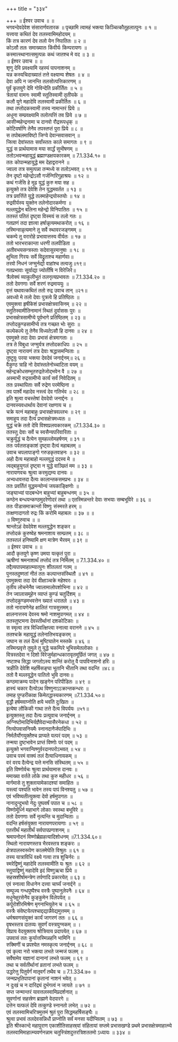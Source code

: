 +++
title = "३३४"

+++
॥ ईश्वर उवाच ॥ ॥  
भगवन्देवदेवेश संसारार्णवतारक ॥ पृच्छामि त्वामहं भक्त्या किञ्चित्कौतूहलात्पुनः ॥ १ ॥  
यत्त्वया कथितं देव तलस्वामिमहोदयम् ॥  
किं तत्र कारणं देव तलो येन निपातितः ॥ २ ॥  
कोऽसौ तलः समाख्यातः किंवीर्यः किम्परायणः ॥  
कस्मात्स्थानात्समुत्पन्नः कथं जातश्च मे वद ॥ ३ ॥  
॥ ईश्वर उवाच ॥ ॥  
शृणु देवि प्रवक्ष्यामि रहस्यं पापनाशनम् ॥  
यन्न कस्यचिदाख्यातं तत्ते वक्ष्याम्य शेषतः ॥ ४ ॥  
देवा अपि न जानन्ति तलसोत्पत्तिकारणम् ॥  
पूर्वं कृतयुगे देवि गोविन्देति प्रकीर्तितः ॥ ५ ॥  
त्रेतायां वामनः स्वामी स्तुतिस्वामी तृतीयके ॥  
कलौ युगे महादेवि तलस्वामी प्रकीर्तितः ॥ ६ ॥  
तथा तप्तोदकस्वामी तस्य नामान्तरं प्रिये ॥  
अधुना सम्प्रवक्ष्यामि तलोत्पत्तिं तव प्रिये ॥ ७ ॥  
आसीन्महेन्द्रनामा च दानवो रौद्ररूपधृक् ॥  
कोटिवर्षाणि तेनैव तपस्तप्तं पुरा प्रिये ॥ ८ ॥  
स तपोबलमाविष्टो जिग्ये देवान्सवासवान् ॥  
जित्वा देवांस्ततः सर्वांस्ततः काले समागतः ॥ ९ ॥  
युद्धं स प्रार्थयामास मया सार्द्धं सुभीषणम् ॥  
ततोऽभवन्महायुद्धं ब्रह्माण्डक्षयकारकम् ॥ 7.1.334.१० ॥  
ततः कोपान्महायुद्धे मम देहाद्वरानने ॥  
ज्वाला तत्र समुत्पन्ना तन्मध्ये स तलोऽभवत् ॥ ११ ॥  
तेन दृष्टो महेन्द्रोऽसौ गर्जन्गिरिगुहाश्रयः ॥ १२ ॥  
कथं गर्जसि हे मूढ युद्धं कुरु मया सह ॥  
इत्युक्ते तत्र देवेशि तेन युद्धमवर्तत ॥ १३ ॥  
तत्र प्रवर्त्तिते युद्धे तलमाहेन्द्रयोस्तयोः ॥ १४ ॥  
रुद्रवीर्यस्य युक्तेन तलेनोदारकर्मणा ॥  
मल्लयुद्धेन बलिना महेन्द्रो विनिपातितः ॥ १५ ॥  
ततस्तं पतितं दृष्ट्वा विस्मयं स तलो गतः ॥  
गतप्राणं तदा ज्ञात्वा हर्षान्नृत्यमथाकरोत् ॥ १६ ॥  
तस्मिन्सन्नृत्यमाने तु सर्वे स्थावरजङ्गमम् ॥  
चकम्पे तु वरारोहे प्रभावात्तस्य वीर्यतः ॥ १७ ॥  
ततो भारभराकान्ता धरणी तलपीडिता ॥  
अतीवभयसन्त्रस्ताः सदेवासुरमानुषाः ॥ १८ ॥  
क्षुभिता गिरयः सर्वे विद्रुताश्च महार्णवाः॥  
तरवो निधनं जग्मुर्नद्यो वाहांश्च तत्यजुः॥१९॥  
गतप्रभावाः सूर्याद्या ज्योतींषि न विरेजिरे॥  
त्रैलोक्यं व्याकुलीभूतं तलनृत्यप्रभावतः ॥ 7.1.334.२० ॥  
ततो देवगणाः सर्वे शरणं रुद्रमाययुः ॥  
वृत्तं यथावत्कथितं ततो रुद्र उवाच तान् ॥२१॥  
अवध्यो मे तलो देवाः पुत्रत्वे हि प्रतिष्ठितः ॥  
एवमुक्त्वा हृषीकेशं प्रभासक्षेत्रवासिनम् ॥ २२ ॥  
स्तुतिस्वामीतिनामानं स्थितं दुर्वाससः पुरः ॥  
प्रभासक्षेत्रसामीप्ये पूर्वभागे प्रतिष्ठितम् ॥ २३ ॥  
तप्तोदकुण्डसामीप्ये तत्र गच्छत भोः सुराः ॥  
कल्पेकल्पे तु तेनैव विध्यतेऽसौ हि दानवः ॥ २४ ॥  
एवमुक्ते तदा देवाः प्रभासं क्षेत्रमागताः ॥  
तत्र ते विबुधा जग्मुर्यत्र तप्तोदकाधिपः ॥ २५ ॥  
दृष्ट्वा नारायणं तत्र देवाः श्रद्धासमन्विताः ॥  
तुष्टुवुः परया भक्त्या देवदेवं जनार्द्दनम्॥ २६ ॥  
वैकुण्ठ त्राहि नो देवांस्तलेनोच्चाटिता वयम् ॥  
महेन्द्रक्रोधसम्भूतरुद्रतेजोद्भवेन वै ॥ २७ ॥  
अस्माभी रुद्रसामीप्ये कार्यं सर्वं निवेदितम् ॥  
ततः प्रस्थापिताः सर्वे रुद्रेण परमेष्ठिना ॥  
तव पार्श्वे महादेव नस्त्वं देव गतिर्भव ॥ २८ ॥  
इति श्रुत्वा वचस्तेषां देवदेवो जनार्द्दनः ॥  
दानवस्यवधार्थाय देवानां रक्षणाय च ॥  
चक्रे यत्नं महाबाहुः प्रभासक्षेत्रवल्लभः ॥ २९ ॥  
समाहूय तदा दैत्यं प्रभासक्षेत्रमध्यतः ॥  
युद्धं चक्रे ततो देवि विश्वप्रलयकारकम् ॥7.1.334.३० ॥  
ततस्तु देवाः सर्वे च स्वसैन्यपरिवारिताः ॥  
चक्रुर्युद्धं च दैत्येन सुमहल्लोमहर्षणम् ॥ ३१ ॥  
ततः पर्वतसङ्काशं दृष्ट्वा दैत्यं महाबलम् ॥  
उवाच चपलापाङ्गो गरुडकृतवाहनः ॥ ३२ ॥  
अहो दैत्य महाबाहो मल्लयुद्धं ददस्व मे ॥  
त्वद्बाहुयुगलं दृष्ट्वा न युद्धे वाञ्छितं मम ॥ ३३ ॥  
नारायणवचः श्रुत्वा करमुद्यम्य दानवः ॥  
अभ्यधावत्तदा दैत्यः कालान्तकसमप्रभः ॥ ३४ ॥  
ततः प्रवर्तितं युद्धमन्योन्यं जयकाङ्क्षिणोः ॥  
जङ्घाभ्यां पादबन्धेन बाहुभ्यां बाहुबन्धनम् ॥ ३५ ॥  
कण्ठेन बन्धयन्कण्ठमुदरेणोदरं तथा ॥ एतस्मिन्नन्तरे देवाः सभयाः सम्बभूविरे ॥ ३६ ॥  
ततः पीडासमाक्रान्तो विष्णुः संस्मरते हरम् ॥  
तत्क्षणादागतो रुद्रः किं करोमि महाबलः ॥ ३७ ॥ ॥  
॥ विष्णुरुवाच ॥ ॥  
श्रान्तोऽहं देवदेवेश मल्लयुद्धेन शङ्कर ॥  
तप्तोदकं कुरुष्वेह श्रमनाशाय साम्प्रतम् ॥ ३८ ॥  
ततस्तलं हनिष्यामि क्षण मात्रेण भैरवम् ॥ ३९ ॥  
॥ ईश्वर उवाच ॥ ॥  
आदौ कृतयुगे कृष्ण उमया यत्कृतं पुरा ॥  
ऋषीणां श्रमनाशार्थं तप्तोदं तत्र निर्मितम् ॥ 7.1.334.४० ॥  
तद्दैत्यपापमाहात्म्यात्पुनः शीतलतां गतम् ॥  
पुनस्तदुष्णतां नीतं ततः कल्पान्तसंस्थितौ ॥ ४१ ॥  
एवमुक्त्वा तदा देवं वीक्षाञ्चक्रे महेश्वरः ॥  
तृतीय लोचनेनैव ज्वालामालोपशोभिना ॥ ४२ ॥  
तेन ज्वालासमूहेन व्याप्तं कुण्डं चतुर्दिशम् ॥  
तप्तोदकुण्डमभवत्तेन ख्यातं धरातले ॥ ४३ ॥  
ततो नारायणेनेह क्षालितं गात्रसुत्तमम्॥  
क्षालनात्तस्य देवस्य श्रमो नाशमुपागमत् ॥ ४४ ॥  
ततस्तुष्टमना देवस्तीर्थानां दशकोटिकाः ॥  
स स्मृत्वा तत्र विधिवत्क्षिप्त्वा स्नात्वा वरानने ॥ ४५ ॥  
ततश्चक्रे महायुद्धं तलेनातिभयङ्करम् ॥  
जघान स तलं दैत्यं मुष्टिघातेन मस्तके ॥ ४६ ॥  
तस्मिन्प्रवृत्ते तुमुले तु युद्धे चकम्पिरे भूभिसमेतलोकाः ॥  
वित्रस्तदेवा न दिशो विरेजुर्महान्धकारावृतमूर्छितं जगत् ॥ ४७ ॥  
नष्टाश्च सिद्धा जगतोऽस्य शान्तिं करोतु वै पापविनाशनो हरिः ॥  
त्राहीति देवेशि महर्षिसङ्घा भूतानि भीतानि तथा वदन्ति ॥४८॥  
ततो वै मल्लयुद्धेन पातितो भुवि दानवः॥  
कण्ठमाक्रम्य पादेन खङ्गेन परिपीडितः ॥ ४९ ॥  
हास्यं चकार दैत्योऽथ विष्णुनाऽऽक्रान्तकन्धरः ॥  
तमाह पुण्डरीकाक्ष किमेतद्धास्यकारणम् ॥7.1.334.५०॥  
वृद्धौ हर्षमवाप्नोति क्षये भवति दुःखितः ॥  
इत्येषा लौकिकी गाथा तत्ते दैत्य विपर्ययः ॥५१॥  
इत्युक्तस्तु तदा दैत्यः प्रत्युवाच जनार्द्दनम् ॥  
अग्निष्टोमादिभिर्यज्ञैवेदाभ्यासैरनेकधा ॥ ५२ ॥  
नित्योपवासनियमैः स्नानदानैर्जपादिभिः ॥  
निर्मलैर्योगयुक्तैश्च प्राप्यते यत्परं पदम् ॥ ५३ ॥  
तन्मया दुष्टभावेन प्राप्तं विष्णोः परं पदम् ॥  
इत्युक्ते भगवान्विष्णुर्वरदानपरोऽभवत् ॥ ५४ ॥  
उवाच परमं वाक्यं तलं दैत्याधिनायकम् ॥  
वरं वरय दैत्येन्द्र यत्ते मनसि संस्थितम् ॥ ५५ ॥  
इति विष्णोर्वचः श्रुत्वा प्रार्थयामास दानवः ॥  
ममाख्या वर्त्तते लोके तथा कुरु महीधर ॥ ५६ ॥  
मार्गमासे तु शुक्लायामेकादश्यां समाहितः ॥  
यस्त्वां पश्यति भावेन तस्य पापं विनश्यतु ॥ ५७ ॥  
एवं भविष्यतीत्युक्त्वा देवो हर्षमुपागतः ॥  
नानादुन्दुभयो नेदुः पुष्पवर्षं पपात च ॥ ५८ ॥  
विष्णोर्मूर्ध्नि महाभागे लोकाः स्वस्था बभूविरे ॥  
ततो देवगणाः सर्वे नृत्यन्ति च मुदान्विताः ॥  
वदन्ति हर्षसंयुक्ता नारायणपरायणाः ॥ ५९ ॥  
एतत्तीर्थं महातीर्थं सर्वपापप्रणाशनम् ॥  
श्रमापनोदनं विष्णोर्ब्रह्महत्यादिशोधनम् ॥7.1.334.६०॥  
स्थितो नारायणस्तत्र भैरवस्तत्र शङ्करः ॥  
क्षेत्रपालस्वरूपेण कालमेघेति विश्रुतः ॥ ६१ ॥  
तस्य यात्राविधिं वक्ष्ये गत्वा तत्र शुचिर्नरः ॥  
स्मरेद्विष्णुं महादेवि तलस्वामीति यः श्रुतः ॥ ६२ ॥  
स्तुयाद्विष्णुं महादेवि इदं विष्णुऋचा प्रिये ॥  
सहस्रशीर्षामन्त्रेण तर्पणादि प्रकारयेत् ॥ ६३ ॥  
एवं स्नात्वा विधानेन दत्त्वा चार्घ्यं जनार्द्दने ॥  
सम्पूज्य गन्धपुष्पैश्च वस्त्रैः पुष्पानुलेपनैः ॥ ६४ ॥  
मधुनेक्षुरसेनैव कुङ्कुमेन विलेपयेत् ॥  
कर्पूरोशीरमिश्रेण मृगनाभियुतेन च ॥ ६५ ॥  
वस्त्रैः संवेष्टयेत्पश्चाद्दद्यान्नैवेद्यमुत्तमम् ॥  
धर्मश्रवणसंयुक्तं कार्यं जागरणं ततः ॥ ६६ ॥  
वृषभस्तत्र दातव्यः सुवर्णं वस्त्रयुग्मकम् ॥ ।  
विप्राय वेदयुक्ताय श्रोत्रियाय प्रदापयेत् ॥ ६७ ॥  
उपवासं ततः कुर्यात्तस्मिन्नहनि भामिनि ॥  
रुक्मिणीं च प्रपश्येत नमस्कृत्य जनार्द्दनम् ॥ ६८ ॥  
एवं कृत्वा नरो भक्त्या लभते जन्मजं फलम् ॥  
सर्वेषामेव यज्ञानां दानानां लभते फलम् ॥ ६९ ॥  
तथा च सर्वतीर्थानां व्रतानां लभते फलम् ॥  
उद्धरेत्तु पितुर्वर्गं मातृवर्गं तथैव च ॥ 7.1.334.७० ॥  
जन्मप्रभृतिपापानां कृतानां नाशनं भवेत् ॥  
न दुःखं च न दारिद्र्यं दुर्भगत्वं न जायते ॥ ७१ ॥  
सप्त जन्मान्तरं यावत्तलस्वामिप्रदर्शनात् ॥  
सुवर्णानां सहस्रेण ब्राह्मणे वेदपारगे ॥  
दत्तेन यत्फलं देवि तत्कुण्डे स्नानतो लभेत् ॥ ७२ ॥  
एवं तलस्वामिचरित्रमुत्तमं श्रुतं पुरा सिद्धमहर्षिसङ्घैः ॥  
श्रुत्वा प्रभावं तलदेवसन्निधौ प्राप्नोति सर्वं मनसा यदीप्सितम् ॥ ७३ ॥  
इति श्रीस्कान्दे महापुराण एकाशीतिसाहस्र्यां संहितायां सप्तमे प्रभासखण्डे प्रथमे प्रभासक्षेत्रमाहात्म्ये तलस्वामिमाहात्म्यवर्णनन्नाम चतुस्त्रिंशदुत्तरत्रिशततमो ऽध्यायः ॥ ३३४ ॥